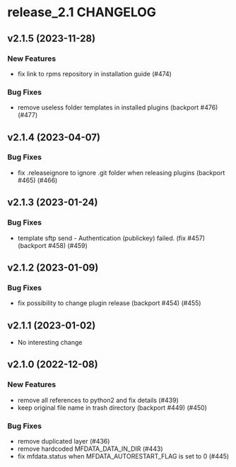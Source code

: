 # release_2.1 CHANGELOG

## v2.1.5 (2023-11-28)

### New Features

- fix link to rpms repository in installation guide (#474)

### Bug Fixes

- remove useless folder templates in installed plugins (backport #476) (#477)

## v2.1.4 (2023-04-07)

### Bug Fixes

- fix .releaseignore to ignore .git folder when releasing plugins (backport #465) (#466)

## v2.1.3 (2023-01-24)

### Bug Fixes

- template sftp send - Authentication (publickey) failed. (fix #457) (backport #458) (#459)

## v2.1.2 (2023-01-09)

### Bug Fixes

- fix possibility to change plugin release (backport #454) (#455)

## v2.1.1 (2023-01-02)

- No interesting change

## v2.1.0 (2022-12-08)

### New Features

- remove all references to python2 and fix details (#439)
- keep original file name in trash directory (backport #449) (#450)

### Bug Fixes

- remove duplicated layer (#436)
- remove hardcoded MFDATA_DATA_IN_DIR (#443)
- fix mfdata.status when MFDATA_AUTORESTART_FLAG is set to 0 (#445)


